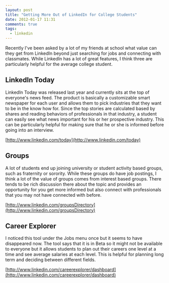 ```yaml
---
layout: post
title: "Getting More Out of LinkedIn for College Students"
date: 2012-01-17 11:31
comments: true
tags: 
  - linkedin
---
```


Recently I've been asked by a lot of my friends at school what value can they
get from LinkedIn beyond just searching for jobs and connecting with classmates.
While LinkedIn has a lot of great features, I think three are particularly 
helpful for the average college student.

## LinkedIn Today

LinkedIn Today was released last year and currently sits at the top of everyone's
news feed. The product is basically a customizable smart newspaper for each user
and allows them to pick industries that they want to be in the know how for.
Since the top stories are calculated based by shares and reading behaviors of
professionals in that industry, a student can easily see what news important
for his or her prospective industry. This can be particularly helpful for making 
sure that he or she is informed before going into an interview.

[http://www.linkedin.com/today](http://www.linkedin.com/today)

## Groups

A lot of students end up joining university or student activity based groups,
such as fraternity or sorority. While these groups do have job postings, I think
a lot of the value of groups comes from interest based groups. There tends to be
rich discussion there about the topic and provides an opportunity for you get
more informed but also connect with professionals that you may not have connected
with before.

[http://www.linkedin.com/groupsDirectory](http://www.linkedin.com/groupsDirectory)

## Career Explorer

I noticed this tool under the Jobs menu once but it seems to have disappeared
now. The tool says that it is in Beta so it might not be available to everyone
but it allows students to plan out their careers one level at a time and see
average salaries at each level. This is helpful for planning long term and 
deciding between different fields.

[http://www.linkedin.com/careerexplorer/dashboard](http://www.linkedin.com/careerexplorer/dashboard)
